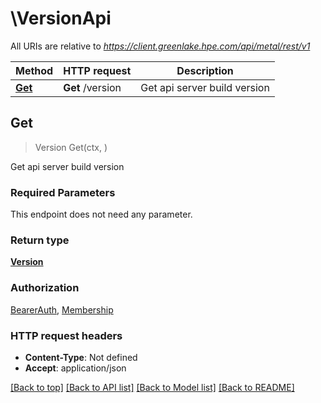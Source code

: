 # \VersionApi

All URIs are relative to *https://client.greenlake.hpe.com/api/metal/rest/v1*

Method | HTTP request | Description
------------- | ------------- | -------------
[**Get**](VersionApi.md#Get) | **Get** /version | Get api server build version



## Get

> Version Get(ctx, )

Get api server build version

### Required Parameters

This endpoint does not need any parameter.

### Return type

[**Version**](Version.md)

### Authorization

[BearerAuth](../README.md#BearerAuth), [Membership](../README.md#Membership)

### HTTP request headers

- **Content-Type**: Not defined
- **Accept**: application/json

[[Back to top]](#) [[Back to API list]](../README.md#documentation-for-api-endpoints)
[[Back to Model list]](../README.md#documentation-for-models)
[[Back to README]](../README.md)

